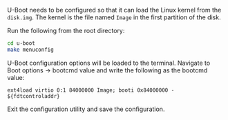 U-Boot needs to be configured so that it can load the Linux kernel from the `disk.img`. The kernel is the file named `Image` in the first partition of the disk.

Run the following from the root directory:
``` bash
cd u-boot
make menuconfig
```
U-Boot configuration options will be loaded to the terminal. Navigate to Boot options -> bootcmd value and write the following as the bootcmd value:
```
ext4load virtio 0:1 84000000 Image; booti 0x84000000 - ${fdtcontroladdr}
```
Exit the configuration utility and save the configuration.

